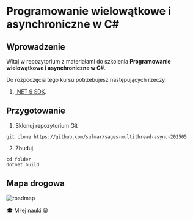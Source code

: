 # Programowanie wielowątkowe i asynchroniczne w C#

## Wprowadzenie

Witaj w repozytorium z materiałami do szkolenia **Programowanie wielowątkowe i asynchroniczne w C#**.

Do rozpoczęcia tego kursu potrzebujesz następujących rzeczy:

1. [.NET 9 SDK](https://dotnet.microsoft.com/en-us/download/dotnet/9.0).

## Przygotowanie

1. Sklonuj repozytorium Git
```
git clone https://github.com/sulmar/sages-multithread-async-202505
```
2. Zbuduj
```
cd folder
dotnet build
```

## Mapa drogowa

![roadmap](https://github.com/user-attachments/assets/1f858246-33c8-4527-b685-ec6f64d064d4)


🎓 Miłej nauki 😀
